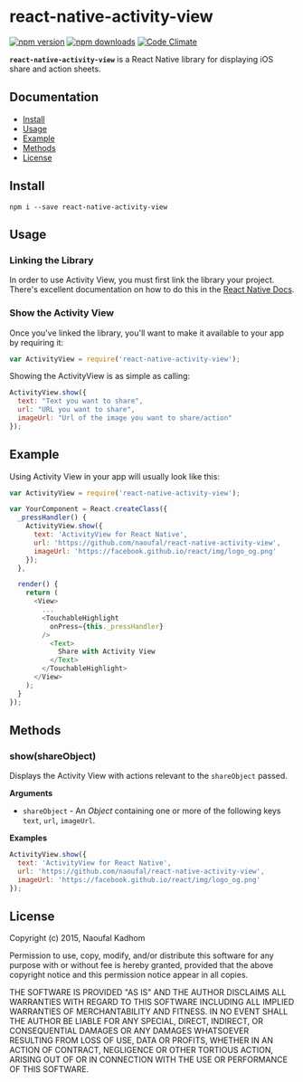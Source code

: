 # react-native-activity-view

[![npm version](https://img.shields.io/npm/v/react-native-activity-view.svg?style=flat-square)](https://www.npmjs.com/package/react-native-activity-view)
[![npm downloads](https://img.shields.io/npm/dm/react-native-activity-view.svg?style=flat-square)](https://www.npmjs.com/package/react-native-activity-view)
[![Code Climate](https://img.shields.io/codeclimate/github/naoufal/react-native-activity-view.svg?style=flat-square)](https://codeclimate.com/github/naoufal/react-native-activity-view)

__`react-native-activity-view`__ is a React Native library for displaying iOS share and action sheets.

## Documentation
- [Install](https://github.com/naoufal/react-native-activity-view#install)
- [Usage](https://github.com/naoufal/react-native-activity-view#usage)
- [Example](https://github.com/naoufal/react-native-activity-view#example)
- [Methods](https://github.com/naoufal/react-native-activity-view#methods)
- [License](https://github.com/naoufal/react-native-touch-id#license)

## Install
```shell
npm i --save react-native-activity-view
```

## Usage
### Linking the Library
In order to use Activity View, you must first link the library your project.  There's excellent documentation on how to do this in the [React Native Docs](https://facebook.github.io/react-native/docs/linking-libraries.html#content).

### Show the Activity View
Once you've linked the library, you'll want to make it available to your app by requiring it:

```js
var ActivityView = require('react-native-activity-view');
```

Showing the ActivityView is as simple as calling:
```js
ActivityView.show({
  text: "Text you want to share",
  url: "URL you want to share",
  imageUrl: "Url of the image you want to share/action"
});
```

## Example
Using Activity View in your app will usually look like this:
```js
var ActivityView = require('react-native-activity-view');

var YourComponent = React.createClass({
  _pressHandler() {
    ActivityView.show({
      text: 'ActivityView for React Native',
      url: 'https://github.com/naoufal/react-native-activity-view',
      imageUrl: 'https://facebook.github.io/react/img/logo_og.png'
    });
  },

  render() {
    return (
      <View>
        ...
        <TouchableHighlight
          onPress={this._pressHandler}
        />
          <Text>
            Share with Activity View
          </Text>
        </TouchableHighlight>
      </View>
    );
  }
});
```

## Methods
### show(shareObject)
Displays the Activity View with actions relevant to the `shareObject` passed.

__Arguments__
- `shareObject` - An _Object_ containing one or more of the following keys `text`, `url`, `imageUrl`.

__Examples__
```js
ActivityView.show({
  text: 'ActivityView for React Native',
  url: 'https://github.com/naoufal/react-native-activity-view',
  imageUrl: 'https://facebook.github.io/react/img/logo_og.png'
});
```

## License
Copyright (c) 2015, Naoufal Kadhom

Permission to use, copy, modify, and/or distribute this software for any purpose with or without fee is hereby granted, provided that the above copyright notice and this permission notice appear in all copies.

THE SOFTWARE IS PROVIDED "AS IS" AND THE AUTHOR DISCLAIMS ALL WARRANTIES WITH REGARD TO THIS SOFTWARE INCLUDING ALL IMPLIED WARRANTIES OF MERCHANTABILITY AND FITNESS. IN NO EVENT SHALL THE AUTHOR BE LIABLE FOR ANY SPECIAL, DIRECT, INDIRECT, OR CONSEQUENTIAL DAMAGES OR ANY DAMAGES WHATSOEVER RESULTING FROM LOSS OF USE, DATA OR PROFITS, WHETHER IN AN ACTION OF CONTRACT, NEGLIGENCE OR OTHER TORTIOUS ACTION, ARISING OUT OF OR IN CONNECTION WITH THE USE OR PERFORMANCE OF THIS SOFTWARE.
